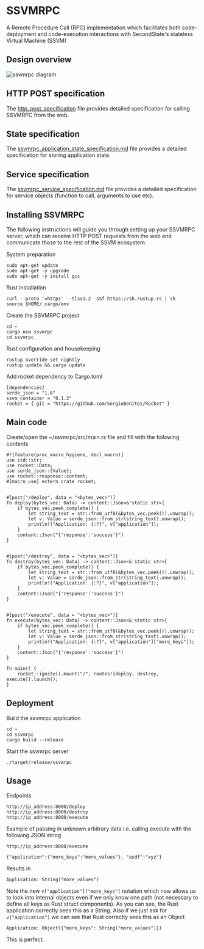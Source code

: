 # SSVMRPC
A Remote Procedure Call (RPC) implementation which facilitates both code-deployment and code-execution interactions with SecondState's stateless Virtual Machine (SSVM)

## Design overview
![ssvmrpc diagram](https://github.com/second-state/SSVMRPC/blob/master/architecture.jpg)

## HTTP POST specification
The [http_post_specification](https://github.com/second-state/SSVMRPC/blob/master/http_post_specification.md) file provides detailed specification for calling SSVMRPC from the web.

## State specification
The [ssvmrpc_application_state_specification.md](https://github.com/second-state/SSVMRPC/blob/master/ssvmrpc_application_state_specification.md) file provides a detailed specification for storing application state.

## Service specification
The [ssvmrpc_service_specification.md](https://github.com/second-state/SSVMRPC/blob/master/ssvmrpc_service_specification.md) file provides a detailed specification for service objects (function to call, arguments to use etc).

## Installing SSVMRPC
The following instructions will guide you through setting up your SSVMRPC server, which can receive HTTP POST requests from the web and communicate those to the rest of the SSVM ecosystem.

System preparation
```
sudo apt-get update
sudo apt-get -y upgrade
sudo apt-get -y install gcc
```
Rust installation
```
curl --proto '=https' --tlsv1.2 -sSf https://sh.rustup.rs | sh
source $HOME/.cargo/env
```
Create the SSVMRPC project
```
cd ~
cargo new ssvmrpc
cd ssvmrpc
```
Rust configuration and housekeeping
```
rustup override set nightly
rustup update && cargo update
```
Add rocket dependency to Cargo.toml
```
[dependencies]
serde_json = "1.0"
ssvm_container = "0.1.2"
rocket = { git = "https://github.com/SergioBenitez/Rocket" }
```
## Main code
Create/open the ~/ssvmrpc/src/main.rs file and fill with the following contents
```
#![feature(proc_macro_hygiene, decl_macro)]
use std::str;
use rocket::Data;
use serde_json::{Value};
use rocket::response::content;
#[macro_use] extern crate rocket;


#[post("/deploy", data = "<bytes_vec>")]
fn deploy(bytes_vec: Data) -> content::Json<&'static str>{
    if bytes_vec.peek_complete() {
        let string_text = str::from_utf8(&bytes_vec.peek()).unwrap();
        let v: Value = serde_json::from_str(string_text).unwrap();
        println!("Application: {:?}", v["application"]);
    }
    content::Json("{'response':'success'}")
}


#[post("/destroy", data = "<bytes_vec>")]
fn destroy(bytes_vec: Data) -> content::Json<&'static str>{
    if bytes_vec.peek_complete() {
        let string_text = str::from_utf8(&bytes_vec.peek()).unwrap();
        let v: Value = serde_json::from_str(string_text).unwrap();
        println!("Application: {:?}", v["application"]);
    }
    content::Json("{'response':'success'}")
}


#[post("/execute", data = "<bytes_vec>")]
fn execute(bytes_vec: Data) -> content::Json<&'static str>{
    if bytes_vec.peek_complete() {
        let string_text = str::from_utf8(&bytes_vec.peek()).unwrap();
        let v: Value = serde_json::from_str(string_text).unwrap();
        println!("Application: {:?}", v["application"]["more_keys"]);
    }
    content::Json("{'response':'success'}")
}

fn main() {
    rocket::ignite().mount("/", routes![deploy, destroy, execute]).launch();
}
```

## Deployment
Build the ssvmrpc application
```
cd ~
cd ssvmrpc
cargo build --release
```
Start the ssvmrpc server
```
./target/release/ssvmrpc
```

## Usage
Endpoints
```
http://ip_address:8000/deploy
http://ip_address:8000/destroy
http://ip_address:8000/execute
```
Example of passing in unknown arbitrary data i.e. calling execute with the following JSON string
```
http://ip_address:8000/execute
```
```
{"application":{"more_keys":"more_values"}, "asdf":"xyz"}
```
Results in
```
Application: String("more_values")
```
Note the new `v["application"]["more_keys"]` notation which now allows us to look into internal objects even if we only know one path (not necessary to define all keys as Rust struct components). As you can see, the Rust application correctly sees this as a String. Also if we just ask for `v["application"]` we can see that Rust correctly sees this as an Object 
```
Application: Object({"more_keys": String("more_values")})
```
This is perfect.
